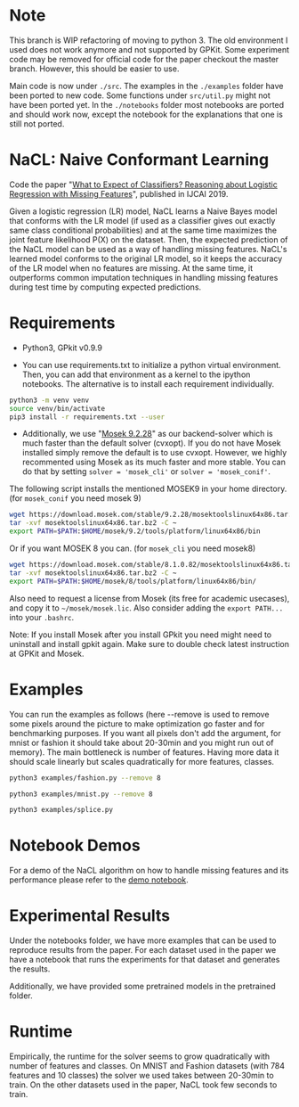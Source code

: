 
# Note

This branch is WIP refactoring of moving to python 3. The old environment I used does not work anymore and not supported by GPKit. Some experiment code may be removed for official code for the paper checkout the master branch. However, this should be easier to use.

Main code is now under `./src`. The examples in the `./examples` folder have been ported to new code. Some functions under `src/util.py` might not have been ported yet. In the `./notebooks` folder most notebooks are ported and should work now, except the notebook for the explanations that one is still not ported.


# NaCL: Naive Conformant Learning
Code the paper "[What to Expect of Classifiers? Reasoning about Logistic Regression with Missing Features](http://starai.cs.ucla.edu/papers/KhosraviIJCAI19.pdf)", published in IJCAI 2019.

Given a logistic regression (LR) model, NaCL learns a Naive Bayes model that conforms with the LR model (if used as a classifier gives out exactly same class conditional probabilities) and at the same time maximizes the joint feature likelihood P(X) on the dataset. Then, the expected prediction of the NaCL model can be used as a way of handling missing features. NaCL's learned model conforms to the original LR model, so it keeps the accuracy of the LR model when no features are missing. At the same time, it outperforms common imputation techniques in handling missing features during test time by computing expected predictions.

# Requirements

- Python3, GPkit v0.9.9

- You can use requirements.txt to initialize a python virtual environment. Then, you can add that environment as a kernel to the ipython notebooks. The alternative is to install each requirement individually.

```bash
python3 -m venv venv
source venv/bin/activate
pip3 install -r requirements.txt --user
```

- Additionally, we use "[Mosek 9.2.28](https://gpkit.readthedocs.io/en/latest/installation.html)" as our backend-solver which is much faster than the default solver (cvxopt). If you do not have Mosek installed simply remove the default is to use cvxopt. However, we highly recommented using Mosek as its much faster and more stable. You can do that by setting `solver = 'mosek_cli'` or `solver = 'mosek_conif'`. 

The following script installs the mentioned MOSEK9 in your home directory. (for `mosek_conif` you need mosek 9)
```bash
wget https://download.mosek.com/stable/9.2.28/mosektoolslinux64x86.tar.bz2
tar -xvf mosektoolslinux64x86.tar.bz2 -C ~
export PATH=$PATH:$HOME/mosek/9.2/tools/platform/linux64x86/bin
```

Or if you want MOSEK 8 you can. (for `mosek_cli` you need mosek8)
```bash
wget https://download.mosek.com/stable/8.1.0.82/mosektoolslinux64x86.tar.bz2
tar -xvf mosektoolslinux64x86.tar.bz2 -C ~
export PATH=$PATH:$HOME/mosek/8/tools/platform/linux64x86/bin/
```


Also need to request a license from Mosek (its free for academic usecases), and copy it to `~/mosek/mosek.lic`. Also consider adding the `export PATH...` into your `.bashrc`.


Note: If you install Mosek after you install GPkit you need might need to uninstall and install gpkit again.
Make sure to double check latest instruction at GPKit and Mosek.

# Examples
You can run the examples as follows (here --remove is used to remove some pixels around the picture to make optimization go faster and for benchmarking purposes. If you want all pixels don't add the argument, for mnist or fashion it should take about 20-30min and you might run out of memory). The main bottleneck is number of features. Having more data it should scale linearly but scales quadratically for more features, classes.

```bash
python3 examples/fashion.py --remove 8

python3 examples/mnist.py --remove 8

python3 examples/splice.py
```

# Notebook Demos
For a demo of the NaCL algorithm on how to handle missing features and its performance please refer to the [demo notebook](./notebooks/demo.ipynb).

# Experimental Results

Under the notebooks folder, we have more examples that can be used to reproduce results from the paper. For each dataset used in the paper we have a notebook that runs the experiments for that dataset and generates the results. 

Additionally, we have provided some pretrained models in the pretrained folder. 

# Runtime

Empirically, the runtime for the solver seems to grow quadratically with number of features and classes. On MNIST and Fashion datasets (with 784 features and 10 classes) the solver we used takes between 20-30min to train. On the other datasets used in the paper, NaCL took few seconds to train.
